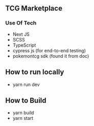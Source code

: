## TCG Marketplace

### Use Of Tech

- Next JS
- SCSS
- TypeScript
- cypress js (for end-to-end testing)
- pokemontcg sdk (found it from doc)
## How to run locally
- yarn run dev
## How to Build
- yarn build 
- yarn start